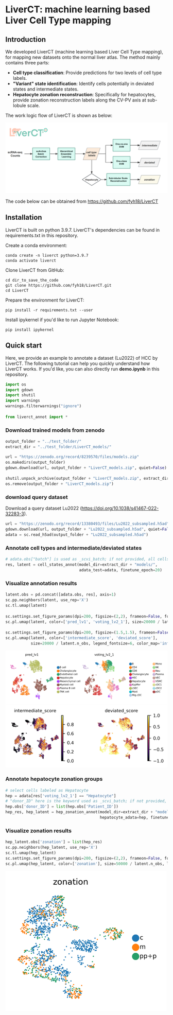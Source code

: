 # LiverCT: machine learning based Liver Cell Type mapping
## Introduction
We developed LiverCT (machine learning based Liver Cell Type mapping), for mapping new datasets onto the normal liver atlas. The method mainly contains three parts:
- **Cell type classification**: Provide predictions for two levels of cell type labels. 
- **"Variant" state identification**: Identify cells potentially in deviated states and intermediate states. 
- **Hepatocyte zonation reconstruction**: Specifically for hepatocytes, provide zonation reconstruction labels along the CV-PV axis at sub-lobule scale.

The work logic flow of LiverCT is shown as below: 

![Alt text](workflow.png)

The code below can be obtained from https://github.com/fyh18/LiverCT

## Installation

LiverCT is built on python 3.9.7. LiverCT's dependencies can be found in requirements.txt in this repository. 

Create a conda environment: 

```
conda create -n liverct python=3.9.7
conda activate liverct
```


Clone LiverCT from GitHub: 

```
cd dir_to_save_the_code
git clone https://github.com/fyh18/LiverCT.git
cd LiverCT
```
Prepare the environment for LiverCT: 

```
pip install -r requirements.txt --user
```

Install ipykernel if you'd like to run Jupyter Notebook:

```
pip install ipykernel
```

## Quick start
Here, we provide an example to annotate a dataset (Lu2022) of HCC by LiverCT. The following tutorial can help you quickly understand how LiverCT works. If you'd like, you can also directly run **demo.ipynb** in this repository.


```python
import os
import gdown
import shutil
import warnings
warnings.filterwarnings("ignore")

from liverct_annot import *
```
### Download trained models from zenodo


```python
output_folder = "../test_folder/"
extract_dir = "../test_folder/LiverCT_models/"
```


```python
url = "https://zenodo.org/record/8239570/files/models.zip"
os.makedirs(output_folder)
gdown.download(url, output_folder + "LiverCT_models.zip", quiet=False)

shutil.unpack_archive(output_folder + "LiverCT_models.zip", extract_dir=extract_dir)
os.remove(output_folder + "LiverCT_models.zip")
```


### download query dataset

Download a query dataset Lu2022 (https://doi.org/10.1038/s41467-022-32283-3).


```python
url = "https://zenodo.org/record/13380493/files/Lu2022_subsampled.h5ad"
gdown.download(url, output_folder + "Lu2022_subsampled.h5ad", quiet=False)
adata = sc.read_h5ad(output_folder + "Lu2022_subsampled.h5ad")
```


### Annotate cell types and intermediate/deviated states

```python
# adata.obs["batch"] is used as _scvi_batch; if not provided, all cells are treated as one batch.
res, latent = cell_states_annot(model_dir=extract_dir + "models/",
                                adata_test=adata, finetune_epoch=20)
```

### Visualize annotation results

```python
latent.obs = pd.concat([adata.obs, res], axis=1)
sc.pp.neighbors(latent, use_rep='X')
sc.tl.umap(latent)

sc.settings.set_figure_params(dpi=200, figsize=(2,2), frameon=False, fontsize=8)
sc.pl.umap(latent, color=['pred_lv1', 'voting_lv2_1'], size=20000 / latent.n_obs, legend_fontsize=6)

sc.settings.set_figure_params(dpi=200, figsize=(1.5,1.5), frameon=False, fontsize=8)
sc.pl.umap(latent, color=['intermediate_score', 'deviated_score'],
           size=20000 / latent.n_obs, legend_fontsize=6, color_map='inferno')
```

![png](demo_files/demo_13_0.png)
![png](demo_files/demo_13_1.png)

### Annotate hepatocyte zonation groups

```python
# select cells labeled as Hepatocyte
hep = adata[res['voting_lv2_1'] == "Hepatocyte"]
# "donor_ID" here is the keyword used as _scvi_batch; if not provided, all cells are treated as one batch
hep.obs['donor_ID'] = list(hep.obs['Patient_ID'])
hep_res, hep_latent = hep_zonation_annot(model_dir=extract_dir + "models/",
                                         hepatocyte_adata=hep, finetune_epoch=20)
```

### Visualize zonation results

```python
hep_latent.obs['zonation'] = list(hep_res)
sc.pp.neighbors(hep_latent, use_rep='X')
sc.tl.umap(hep_latent)
sc.settings.set_figure_params(dpi=200, figsize=(2,2), frameon=False, fontsize=8)
sc.pl.umap(hep_latent, color=['zonation'], size=50000 / latent.n_obs, legend_fontsize=6)
```
    
<img src="demo_files/demo_17_0.png" alt="png" width="500"/>